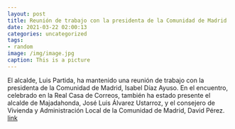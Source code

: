 ```yaml
---
layout: post
title: Reunión de trabajo con la presidenta de la Comunidad de Madrid
date: 2021-03-22 02:00:13
categories: uncategorized
tags:
- random
image: /img/image.jpg
caption: This is a picture
---
```

El alcalde, Luis Partida, ha mantenido una reunión de trabajo con la presidenta de la Comunidad de Madrid, Isabel Díaz Ayuso. En el encuentro, celebrado en la Real Casa de Correos, también ha estado presente el alcalde de Majadahonda, José Luis Álvarez Ustarroz, y el consejero de Vivienda y Administración Local de la Comunidad de Madrid, David Pérez.  [link](https://www.ayto-villacanada.es/tu-ayuntamiento/reunion-de-trabajo-con-la-presidenta-de-la-comunidad-de-madrid/)

